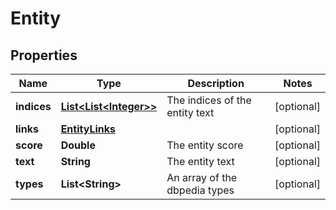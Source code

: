 

# Entity

## Properties

Name | Type | Description | Notes
------------ | ------------- | ------------- | -------------
**indices** | [**List&lt;List&lt;Integer&gt;&gt;**](List.md) | The indices of the entity text |  [optional]
**links** | [**EntityLinks**](EntityLinks.md) |  |  [optional]
**score** | **Double** | The entity score |  [optional]
**text** | **String** | The entity text |  [optional]
**types** | **List&lt;String&gt;** | An array of the dbpedia types |  [optional]



